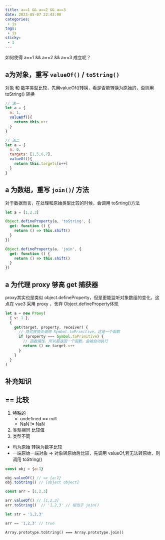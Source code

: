 ```yaml
---
title: a==1 && a==2 && a==3
date: 2023-05-07 22:43:00
categories:
 - js
tags:
 - js
sticky:
 - 1
---
```



如何使得 a==1 && a==2 && a==3 成立呢？

## a为对象，重写 `valueOf()` / `toString()`
对象 和 数字类型比较，先用valueOf()转换，看是否能转换为原始的，否则用 toString() 转换
```js
// 法一
let a = {
  n: 1,
  valueOf(){
    return this.n++
  }
}

// 法二
let a = {
  n: 0,
  targets: [1,5,6,7],
  valueOf(){
    return this.targets[n++]
  }
}
```
## a 为数组，重写 `join()`/ 方法
对于数据而言，在处理和原始类型比较的时候，会调用 toSrting()方法

```js
let a = [1,2,3]

Object.defineProperty(a, 'toString', {
  get: function () {
    return () => this.shift()
  }
})

Object.defineProperty(a, 'join', {
  get: function () {
    return () => this.shift()
  }
})

```
## a 为代理 proxy 够高 get 捕获器

proxy其实也是类似 object.defineProperty，但是更能监听对象数组的变化，这点在 vue3 采用 proxy ，舍弃 Object.defineProperty体现

```js
let a = new Proxy(
  { v: 1 },
  {
    get(target, property, receiver) {
      // 隐式转换会调用 Symbol.toPrimitive，这是一个函数
      if (property === Symbol.toPrimitive) {
        // 函数属性，所以要返回一个函数，会被自动执行
        return () => target.v++
      }
    }
  }
)

```

## 补充知识

## == 比较

1. 特殊的 
    * undefined == null
    * NaN != NaN
2. 类型相同
  比较值
3. 类型不同
  * 均为原始 转换为数字比较
  * 一端原始一端对象 => 对象转原始后比较，先调用 valueOf,若无法转原始，则调用 toString()

```js
const obj = {a:1}

obj.valueOf() // => {a:1}
obj.toString() // [object object]

const arr = [1,2,3]

arr.valueOf() // [1,2,3]
arr.toString()  // '1,2,3' // 相当于 join()

let str = '1,2,3'

arr == '1,2,3' // true
```
`Array.prototype.toString() === Array.prototype.join()`

